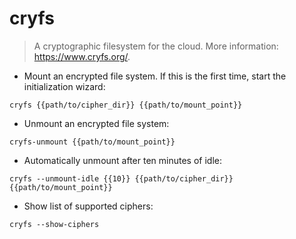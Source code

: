 # cryfs

> A cryptographic filesystem for the cloud.
> More information: <https://www.cryfs.org/>.

- Mount an encrypted file system. If this is the first time, start the initialization wizard:

`cryfs {{path/to/cipher_dir}} {{path/to/mount_point}}`

- Unmount an encrypted file system:

`cryfs-unmount {{path/to/mount_point}}`

- Automatically unmount after ten minutes of idle:

`cryfs --unmount-idle {{10}} {{path/to/cipher_dir}} {{path/to/mount_point}}`

- Show list of supported ciphers:

`cryfs --show-ciphers`
